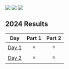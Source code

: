 ![](https://img.shields.io/badge/day%20📅-3-blue) ![](https://img.shields.io/badge/days%20completed%20✔-2-darkgreen) ![](https://img.shields.io/badge/stars%20⭐-4-yellow)

<!--- advent_readme_stars table --->
## 2024 Results

| Day | Part 1 | Part 2 |
| :---: | :---: | :---: |
| [Day 1](https://adventofcode.com/2024/day/1) | ⭐ | ⭐ |
| [Day 2](https://adventofcode.com/2024/day/2) | ⭐ | ⭐ |
<!--- advent_readme_stars table --->

